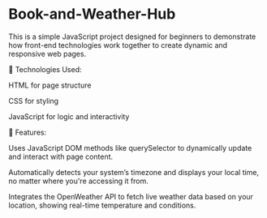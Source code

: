# Book-and-Weather-Hub
This is a simple JavaScript project designed for beginners to demonstrate how front-end technologies work together to create dynamic and responsive web pages.

🔧 Technologies Used:

HTML for page structure

CSS for styling

JavaScript for logic and interactivity

📌 Features:

Uses JavaScript DOM methods like querySelector to dynamically update and interact with page content.

Automatically detects your system’s timezone and displays your local time, no matter where you're accessing it from.

Integrates the OpenWeather API to fetch live weather data based on your location, showing real-time temperature and conditions.
